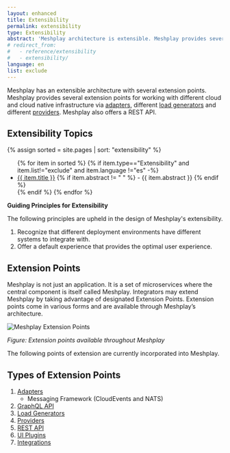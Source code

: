 ```yaml
---
layout: enhanced
title: Extensibility
permalink: extensibility
type: Extensibility
abstract: 'Meshplay architecture is extensible. Meshplay provides several extension points for working with different cloud native projects via <a href="extensibility#adapters">adapters</a>, <a href="extensibility#load-generators">load generators</a> and <a href="extensibility/providers">providers</a>.'
# redirect_from:
#   - reference/extensibility
#   - extensibility/
language: en
list: exclude
---
```


Meshplay has an extensible architecture with several extension points. Meshplay provides several extension points for working with different cloud and cloud native infrastructure via [adapters]({{site.baseurl}}/extensibility/adapters), different [load generators]({{site.baseurl}}/extensibility/load-generators) and different [providers]({{site.baseurl}}/extensibility/providers). Meshplay also offers a REST API.

## Extensibility Topics

{% assign sorted = site.pages | sort: "extensibility" %}

<ul>
    {% for item in sorted %}
    {% if item.type=="Extensibility" and item.list!="exclude" and item.language !="es"  -%}
      <li><a href="{{ site.baseurl }}{{ item.url }}">{{ item.title }}</a>
      {% if item.abstract != " " %}
              -  {{ item.abstract }}
            {% endif %}
            </li>
            {% endif %}
    {% endfor %}
</ul>

**Guiding Principles for Extensibility**

The following principles are upheld in the design of Meshplay's extensibility.

1. Recognize that different deployment environments have different systems to integrate with.
1. Offer a default experience that provides the optimal user experience.

## Extension Points

Meshplay is not just an application. It is a set of microservices where the central component is itself called Meshplay. Integrators may extend Meshplay by taking advantage of designated Extension Points. Extension points come in various forms and are available through Meshplay’s architecture.

![Meshplay Extension Points]({{site.baseurl}}/assets/img/architecture/meshplay_extension_points.svg)

_Figure: Extension points available throughout Meshplay_

The following points of extension are currently incorporated into Meshplay.

## Types of Extension Points

1. [Adapters]({{site.baseurl}}/extensibility/adapters)
   - Messaging Framework (CloudEvents and NATS)
1. [GraphQL API](/extensibility/api#graphql)
1. [Load Generators]({{site.baseurl}}/extensibility/load-generators)
1. [Providers]({{site.baseurl}}/extensibility/providers)
1. [REST API](/extensibility/api#rest)
1. [UI Plugins](extensibility/ui)
1. [Integrations](/extensibility/integrations)

